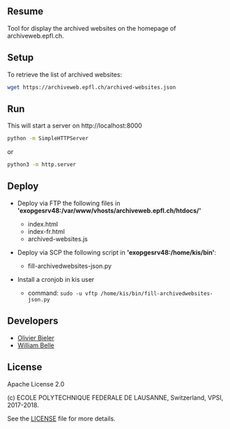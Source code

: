 Resume
------

Tool for display the archived websites on the homepage of archiveweb.epfl.ch.

Setup
-----

To retrieve the list of archived websites:

```bash
wget https://archiveweb.epfl.ch/archived-websites.json
```

Run
---

This will start a server on http://localhost:8000

```bash
python -m SimpleHTTPServer
```

or

```bash
python3 -m http.server
```

Deploy
------

* Deploy via FTP the following files in **'exopgesrv48:/var/www/vhosts/archiveweb.epfl.ch/htdocs/'**
  * index.html
  * index-fr.html
  * archived-websites.js


* Deploy via SCP the following script in **'exopgesrv48:/home/kis/bin'**:
  * fill-archivedwebsites-json.py


* Install a cronjob in kis user
  * command: `sudo -u vftp /home/kis/bin/fill-archivedwebsites-json.py`

Developers
----------

  * [Olivier Bieler](https://github.com/obieler)
  * [William Belle](https://github.com/williambelle)

License
-------

Apache License 2.0

(c) ECOLE POLYTECHNIQUE FEDERALE DE LAUSANNE, Switzerland, VPSI, 2017-2018.

See the [LICENSE](LICENSE) file for more details.
